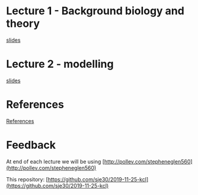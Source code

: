 
# Lecture 1 - Background biology and theory

[slides](biol2.pdf)

# Lecture 2 - modelling

[slides](maps.pdf)

# References

[References](http://damtp.cam.ac.uk/user/sje30/teaching/nst_neuro/)

# Feedback

At end of each lecture we will be using [http://pollev.com/stepheneglen560](http://pollev.com/stepheneglen560)


This repository: [https://github.com/sje30/2019-11-25-kcl](https://github.com/sje30/2019-11-25-kcl)
